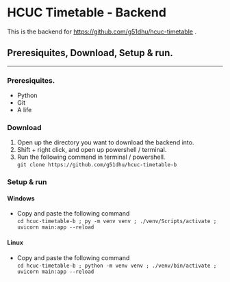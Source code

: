 # HCUC Timetable - Backend

This is the backend for https://github.com/g51dhu/hcuc-timetable .
<br/>

## Preresiquites, Download, Setup & run.
<hr/>

### Preresiquites.

- Python
- Git
- A life

### Download

1) Open up the directory you want to download the backend into.
2) Shift + right click, and open up powershell / terminal.
3) Run the following command in terminal / powershell. <br/>`git clone https://github.com/g51dhu/hcuc-timetable-b`

### Setup & run

#### Windows
- Copy and paste the following command <br/> `cd hcuc-timetable-b ; py -m venv venv ; ./venv/Scripts/activate ; uvicorn main:app --reload`

#### Linux
- Copy and paste the following command <br/> `cd hcuc-timetable-b ; python -m venv venv ; ./venv/bin/activate ; uvicorn main:app --reload `